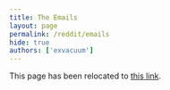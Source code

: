 ```yaml
---
title: The Emails
layout: page
permalink: /reddit/emails
hide: true
authors: ['exvacuum']
---
```

<html>
<head>
    <script type="text/javascript">
        window.location.replace("./#emails");
    </script>
</head>
<body>
<p>This page has been relocated to <a href="./#emails">this link</a>.</p>
</body>
</html>
